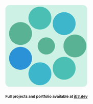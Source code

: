 <a href="https://github.com/jb3/fractal"><img width="256px" src="fractal-20251031-204109.png"/></a>

<sub>**Full projects and portfolio available at [jb3.dev](https://jb3.dev/)**</sub>
